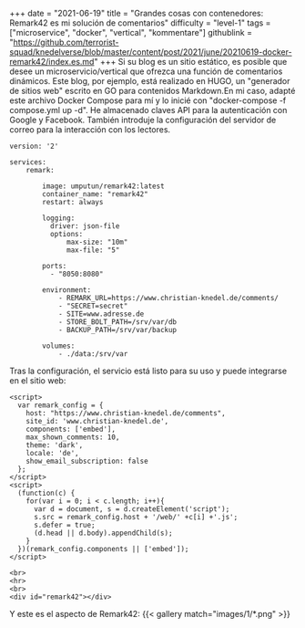 +++
date = "2021-06-19"
title = "Grandes cosas con contenedores: Remark42 es mi solución de comentarios"
difficulty = "level-1"
tags = ["microservice", "docker", "vertical", "kommentare"]
githublink = "https://github.com/terrorist-squad/knedelverse/blob/master/content/post/2021/june/20210619-docker-remark42/index.es.md"
+++
Si su blog es un sitio estático, es posible que desee un microservicio/vertical que ofrezca una función de comentarios dinámicos. Este blog, por ejemplo, está realizado en HUGO, un "generador de sitios web" escrito en GO para contenidos Markdown.En mi caso, adapté este archivo Docker Compose para mí y lo inicié con "docker-compose -f compose.yml up -d". He almacenado claves API para la autenticación con Google y Facebook. También introduje la configuración del servidor de correo para la interacción con los lectores.
```
version: '2'

services:
    remark:

        image: umputun/remark42:latest
        container_name: "remark42"
        restart: always

        logging:
          driver: json-file
          options:
              max-size: "10m"
              max-file: "5"

        ports:
          - "8050:8080"   

        environment:
            - REMARK_URL=https://www.christian-knedel.de/comments/ 
            - "SECRET=secret"          
            - SITE=www.adresse.de 
            - STORE_BOLT_PATH=/srv/var/db
            - BACKUP_PATH=/srv/var/backup

        volumes:
            - ./data:/srv/var

```
Tras la configuración, el servicio está listo para su uso y puede integrarse en el sitio web:
```
<script>
  var remark_config = {
    host: "https://www.christian-knedel.de/comments", 
    site_id: 'www.christian-knedel.de',
    components: ['embed'], 
    max_shown_comments: 10,
    theme: 'dark',
    locale: 'de',
    show_email_subscription: false
  };
</script>
<script>
  (function(c) {
    for(var i = 0; i < c.length; i++){
      var d = document, s = d.createElement('script');
      s.src = remark_config.host + '/web/' +c[i] +'.js';
      s.defer = true;
      (d.head || d.body).appendChild(s);
    }
  })(remark_config.components || ['embed']);
</script>

<br>
<hr>
<br>
<div id="remark42"></div>

```
Y este es el aspecto de Remark42:
{{< gallery match="images/1/*.png" >}}

